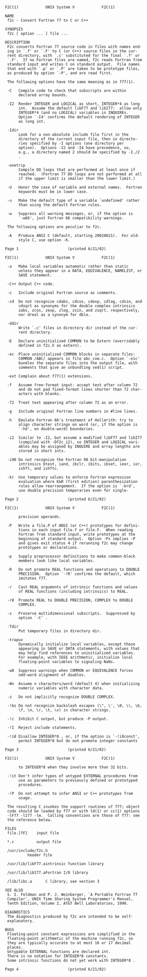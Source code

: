      F2C(1)            UNIX System V            F2C(1)

     NAME
      f2c - Convert Fortran 77 to C or C++

     SYNOPSIS
      f2c [ option ... ] file ...

     DESCRIPTION
      F2c converts Fortran 77 source code in files with names end-
      ing in `.f' or `.F' to C (or C++) source files in the cur-
      rent directory, with `.c' substituted for the final `.f' or
      `.F'.  If no Fortran files are named, f2c reads Fortran from
      standard input and writes C on standard output.  File names
      that end with `.p' or `.P' are taken to be prototype files,
      as produced by option `-P', and are read first.

      The following options have the same meaning as in f77(1).

      -C   Compile code to check that subscripts are within
           declared array bounds.

      -I2  Render INTEGER and LOGICAL as short, INTEGER*4 as long
           int.  Assume the default libF77 and libI77:  allow only
           INTEGER*4 (and no LOGICAL) variables in INQUIREs.
           Option `-I4' confirms the default rendering of INTEGER
           as long int.

      -Idir
           Look for a non-absolute include file first in the
           directory of the current input file, then in directo-
           ries specified by -I options (one directory per
           option).  Options -I2 and -I4 have precedence, so,
           e.g., a directory named 2 should be specified by -I./2
           .

      -onetrip
           Compile DO loops that are performed at least once if
           reached.  (Fortran 77 DO loops are not performed at all
           if the upper limit is smaller than the lower limit.)

      -U   Honor the case of variable and external names.  Fortran
           keywords must be in lower case.

      -u   Make the default type of a variable `undefined' rather
           than using the default Fortran rules.

      -w   Suppress all warning messages, or, if the option is
           `-w66', just Fortran 66 compatibility warnings.

      The following options are peculiar to f2c.

      -A   Produce ANSI C (default, starting 20020621).  For old-
           style C, use option -K.

     Page 1                      (printed 6/21/02)

     F2C(1)            UNIX System V            F2C(1)

      -a   Make local variables automatic rather than static
           unless they appear in a DATA, EQUIVALENCE, NAMELIST, or
           SAVE statement.

      -C++ Output C++ code.

      -c   Include original Fortran source as comments.

      -cd  Do not recognize cdabs, cdcos, cdexp, cdlog, cdsin, and
           cdsqrt as synonyms for the double complex intrinsics
           zabs, zcos, zexp, zlog, zsin, and zsqrt, respectively,
           nor dreal as a synonym for dble.

      -ddir
           Write `.c' files in directory dir instead of the cur-
           rent directory.

      -E   Declare uninitialized COMMON to be Extern (overridably
           defined in f2c.h as extern).

      -ec  Place uninitialized COMMON blocks in separate files:
           COMMON /ABC/ appears in file abc_com.c.  Option `-e1c'
           bundles the separate files into the output file, with
           comments that give an unbundling sed(1) script.

      -ext Complain about f77(1) extensions.

      -f   Assume free-format input: accept text after column 72
           and do not pad fixed-format lines shorter than 72 char-
           acters with blanks.

      -72  Treat text appearing after column 72 as an error.

      -g   Include original Fortran line numbers in #line lines.

      -h   Emulate Fortran 66's treatment of Hollerith: try to
           align character strings on word (or, if the option is
           `-hd', on double-word) boundaries.

      -i2  Similar to -I2, but assume a modified libF77 and libI77
           (compiled with -Df2c_i2), so INTEGER and LOGICAL vari-
           ables may be assigned by INQUIRE and array lengths are
           stored in short ints.

      -i90 Do not recognize the Fortran 90 bit-manipulation
           intrinsics btest, iand, ibclr, ibits, ibset, ieor, ior,
           ishft, and ishftc.

      -kr  Use temporary values to enforce Fortran expression
           evaluation where K&R (first edition) parenthesization
           rules allow rearrangement.  If the option is `-krd',
           use double precision temporaries even for single-

     Page 2                      (printed 6/21/02)

     F2C(1)            UNIX System V            F2C(1)

           precision operands.

      -P   Write a file.P of ANSI (or C++) prototypes for defini-
           tions in each input file.f or file.F.  When reading
           Fortran from standard input, write prototypes at the
           beginning of standard output.  Option -Ps implies -P
           and gives exit status 4 if rerunning f2c may change
           prototypes or declarations.

      -p   Supply preprocessor definitions to make common-block
           members look like local variables.

      -R   Do not promote REAL functions and operations to DOUBLE
           PRECISION.  Option `-!R' confirms the default, which
           imitates f77.

      -r   Cast REAL arguments of intrinsic functions and values
           of REAL functions (including intrinsics) to REAL.

      -r8  Promote REAL to DOUBLE PRECISION, COMPLEX to DOUBLE
           COMPLEX.

      -s   Preserve multidimensional subscripts.  Suppressed by
           option `-C' .

      -Tdir
           Put temporary files in directory dir.

      -trapuv
           Dynamically initialize local variables, except those
           appearing in SAVE or DATA statements, with values that
           may help find references to uninitialized variables.
           For example, with IEEE arithmetic, initialize local
           floating-point variables to signaling NaNs.

      -w8  Suppress warnings when COMMON or EQUIVALENCE forces
           odd-word alignment of doubles.

      -Wn  Assume n characters/word (default 4) when initializing
           numeric variables with character data.

      -z   Do not implicitly recognize DOUBLE COMPLEX.

      -!bs Do not recognize backslash escapes (\", \', \0, \\, \b,
           \f, \n, \r, \t, \v) in character strings.

      -!c  Inhibit C output, but produce -P output.

      -!I  Reject include statements.

      -!i8 Disallow INTEGER*8 , or, if the option is `-!i8const',
           permit INTEGER*8 but do not promote integer constants

     Page 3                      (printed 6/21/02)

     F2C(1)            UNIX System V            F2C(1)

           to INTEGER*8 when they involve more than 32 bits.

      -!it Don't infer types of untyped EXTERNAL procedures from
           use as parameters to previously defined or prototyped
           procedures.

      -!P  Do not attempt to infer ANSI or C++ prototypes from
           usage.

      The resulting C invokes the support routines of f77; object
      code should be loaded by f77 or with ld(1) or cc(1) options
      -lF77 -lI77 -lm.  Calling conventions are those of f77: see
      the reference below.

     FILES
      file.[fF]    input file

      *.c          output file

      /usr/include/f2c.h
               header file

      /usr/lib/libF77.aintrinsic function library

      /usr/lib/libI77.aFortran I/O library

      /lib/libc.a      C library, see section 3

     SEE ALSO
      S. I. Feldman and P. J. Weinberger, `A Portable Fortran 77
      Compiler', UNIX Time Sharing System Programmer's Manual,
      Tenth Edition, Volume 2, AT&T Bell Laboratories, 1990.

     DIAGNOSTICS
      The diagnostics produced by f2c are intended to be self-
      explanatory.

     BUGS
      Floating-point constant expressions are simplified in the
      floating-point arithmetic of the machine running f2c, so
      they are typically accurate to at most 16 or 17 decimal
      places.
      Untypable EXTERNAL functions are declared int.
      There is no notation for INTEGER*8 constants.
      Some intrinsic functions do not yet work with INTEGER*8 .

     Page 4                      (printed 6/21/02)

